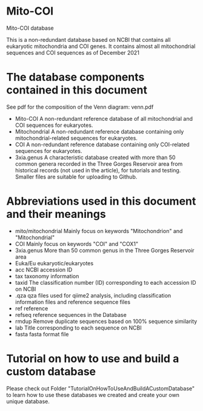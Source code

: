 # Mito-COI
Mito-COI database

This is a non-redundant database based on NCBI that contains all eukaryotic mitochondria and COI genes. It contains almost all mitochondrial sequences and COI sequences as of December 2021

# The database components contained in this document
 See pdf for the composition of the Venn diagram: venn.pdf
* Mito-COI
  A non-redundant reference database of all mitochondrial and COI sequences for eukaryotes.
* Mitochondrial
  A non-redundant reference database containing only mitochondrial-related sequences for eukaryotes.
* COI
  A non-redundant reference database containing only COI-related sequences for eukaryotes.
* 3xia.genus
 A characteristic database created with more than 50 common genera recorded in the Three Gorges Reservoir area from historical records (not used in the article), for tutorials and testing. Smaller files are suitable for uploading to Github.

# Abbreviations used in this document and their meanings
* mito/mitochondrial
  Mainly focus on keywords "Mitochondrion" and "Mitochondrial"
* COI
  Mainly focus on keywords "COI" and "COX1"
* 3xia.genus
  More than 50 common genus in the Three Gorges Reservoir area
* Euka/Eu
  eukaryotic/eukaryotes
* acc
  NCBI accession ID
* tax
 taxonomy information
* taxid
  The classification number (ID) corresponding to each accession ID on NCBI
* .qza
  qza files used for qiime2 analysis, including classification information files and reference sequence files
* ref
  reference
* refseq
 reference sequences in the Database
* rmdup
  Remove duplicate sequences based on 100% sequence similarity
* lab
  Title corresponding to each sequence on NCBI
* fasta
  fasta format file

# Tutorial on how to use and build a custom database
Please check out Folder "TutorialOnHowToUseAndBuildACustomDatabase" to learn how to use these databases we created and create your own unique database.
